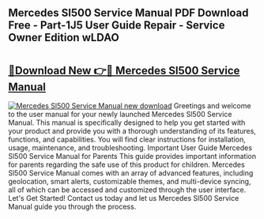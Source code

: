 ## Mercedes Sl500 Service Manual PDF Download Free - Part-1J5 User Guide Repair - Service Owner Edition wLDAO

# <h2><a href="http://bc5943.oget.top/?id=Mercedes+Sl500+Service+Manual">🔗Download New 👉🔴 Mercedes Sl500 Service Manual</a></h2>

[![Mercedes Sl500 Service Manual new download](https://i.imgur.com/5g1atiW.png)](http://bc5943.oget.top/?id=Mercedes+Sl500+Service+Manual)
Greetings and welcome to the user manual for your newly launched Mercedes Sl500 Service Manual. This manual is specifically designed to help you get started with your product and provide you with a thorough understanding of its features, functions, and capabilities. You will find clear instructions for installation, usage, maintenance, and troubleshooting. Important User Guide Mercedes Sl500 Service Manual for Parents This guide provides important information for parents regarding the safe use of this product for children. Mercedes Sl500 Service Manual comes with an array of advanced features, including geolocation, smart alerts, customizable themes, and multi-device syncing, all of which can be accessed and customized through the user interface. Let's Get Started! Contact us today and let us Mercedes Sl500 Service Manual guide you through the process.
